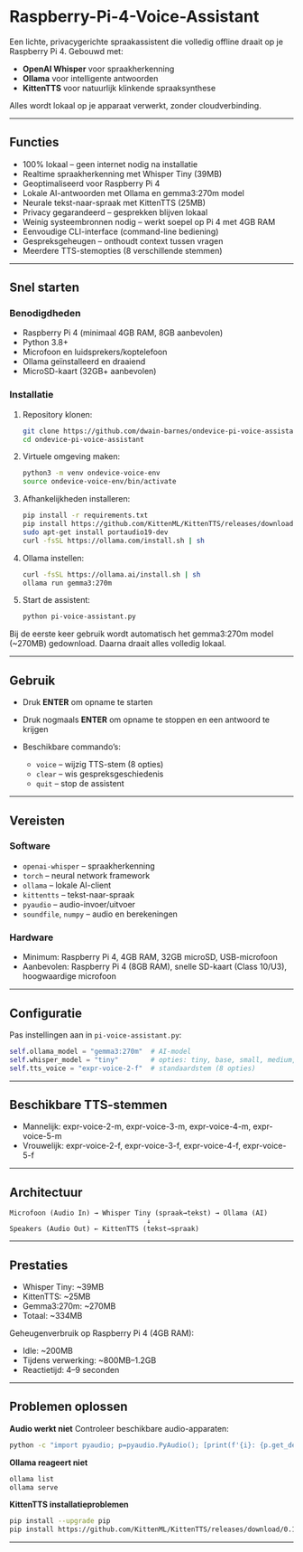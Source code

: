 # Raspberry-Pi-4-Voice-Assistant

Een lichte, privacygerichte spraakassistent die volledig offline draait op je Raspberry Pi 4.
Gebouwd met:

* **OpenAI Whisper** voor spraakherkenning
* **Ollama** voor intelligente antwoorden
* **KittenTTS** voor natuurlijk klinkende spraaksynthese

Alles wordt lokaal op je apparaat verwerkt, zonder cloudverbinding.

---

## Functies

* 100% lokaal – geen internet nodig na installatie
* Realtime spraakherkenning met Whisper Tiny (39MB)
* Geoptimaliseerd voor Raspberry Pi 4
* Lokale AI-antwoorden met Ollama en gemma3:270m model
* Neurale tekst-naar-spraak met KittenTTS (25MB)
* Privacy gegarandeerd – gesprekken blijven lokaal
* Weinig systeembronnen nodig – werkt soepel op Pi 4 met 4GB RAM
* Eenvoudige CLI-interface (command-line bediening)
* Gespreksgeheugen – onthoudt context tussen vragen
* Meerdere TTS-stemopties (8 verschillende stemmen)

---

## Snel starten

### Benodigdheden

* Raspberry Pi 4 (minimaal 4GB RAM, 8GB aanbevolen)
* Python 3.8+
* Microfoon en luidsprekers/koptelefoon
* Ollama geïnstalleerd en draaiend
* MicroSD-kaart (32GB+ aanbevolen)

### Installatie

1. Repository klonen:

   ```bash
   git clone https://github.com/dwain-barnes/ondevice-pi-voice-assistant.git
   cd ondevice-pi-voice-assistant
   ```

2. Virtuele omgeving maken:

   ```bash
   python3 -m venv ondevice-voice-env
   source ondevice-voice-env/bin/activate
   ```

3. Afhankelijkheden installeren:

   ```bash
   pip install -r requirements.txt
   pip install https://github.com/KittenML/KittenTTS/releases/download/0.1/kittentts-0.1.0-py3-none-any.whl
   sudo apt-get install portaudio19-dev
   curl -fsSL https://ollama.com/install.sh | sh
   ```

4. Ollama instellen:

   ```bash
   curl -fsSL https://ollama.ai/install.sh | sh
   ollama run gemma3:270m
   ```

5. Start de assistent:

   ```bash
   python pi-voice-assistant.py
   ```

Bij de eerste keer gebruik wordt automatisch het gemma3:270m model (\~270MB) gedownload. Daarna draait alles volledig lokaal.

---

## Gebruik

* Druk **ENTER** om opname te starten
* Druk nogmaals **ENTER** om opname te stoppen en een antwoord te krijgen
* Beschikbare commando’s:

  * `voice` – wijzig TTS-stem (8 opties)
  * `clear` – wis gespreksgeschiedenis
  * `quit` – stop de assistent

---

## Vereisten

### Software

* `openai-whisper` – spraakherkenning
* `torch` – neural network framework
* `ollama` – lokale AI-client
* `kittentts` – tekst-naar-spraak
* `pyaudio` – audio-invoer/uitvoer
* `soundfile`, `numpy` – audio en berekeningen

### Hardware

* Minimum: Raspberry Pi 4, 4GB RAM, 32GB microSD, USB-microfoon
* Aanbevolen: Raspberry Pi 4 (8GB RAM), snelle SD-kaart (Class 10/U3), hoogwaardige microfoon

---

## Configuratie

Pas instellingen aan in `pi-voice-assistant.py`:

```python
self.ollama_model = "gemma3:270m"  # AI-model
self.whisper_model = "tiny"        # opties: tiny, base, small, medium, large
self.tts_voice = "expr-voice-2-f"  # standaardstem (8 opties)
```

---

## Beschikbare TTS-stemmen

* Mannelijk: expr-voice-2-m, expr-voice-3-m, expr-voice-4-m, expr-voice-5-m
* Vrouwelijk: expr-voice-2-f, expr-voice-3-f, expr-voice-4-f, expr-voice-5-f

---

## Architectuur

```
Microfoon (Audio In) → Whisper Tiny (spraak→tekst) → Ollama (AI)
                                  ↓
Speakers (Audio Out) ← KittenTTS (tekst→spraak)
```

---

## Prestaties

* Whisper Tiny: \~39MB
* KittenTTS: \~25MB
* Gemma3:270m: \~270MB
* Totaal: \~334MB

Geheugenverbruik op Raspberry Pi 4 (4GB RAM):

* Idle: \~200MB
* Tijdens verwerking: \~800MB–1.2GB
* Reactietijd: 4–9 seconden

---

## Problemen oplossen

**Audio werkt niet**
Controleer beschikbare audio-apparaten:

```bash
python -c "import pyaudio; p=pyaudio.PyAudio(); [print(f'{i}: {p.get_device_info_by_index(i)[\"name\"]}') for i in range(p.get_device_count())]"
```

**Ollama reageert niet**

```bash
ollama list
ollama serve
```

**KittenTTS installatieproblemen**

```bash
pip install --upgrade pip
pip install https://github.com/KittenML/KittenTTS/releases/download/0.1/kittentts-0.1.0-py3-none-any.whl --force-reinstall
```

---
